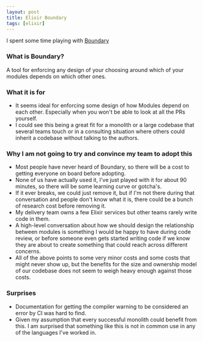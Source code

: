 ```yaml
---
layout: post
title: Elixir Boundary
tags: [elixir]
---
```


I spent some time playing with [Boundary](https://github.com/sasa1977/boundary)

### What is Boundary?

A tool for enforcing any design of your choosing around which of your modules depends on which other ones.

### What it is for

- It seems ideal for enforcing some design of how Modules depend on each other. Especially when you won't be able to look at all the PRs yourself.
- I could see this being a great fit for a monolith or a large codebase that several teams touch or in a consulting situation where others could inherit a codebase without talking to the authors.

### Why I am not going to try and convince my team to adopt this

- Most people have never heard of Boundary, so there will be a cost to getting everyone on board before adopting.
- None of us have actually used it, I've just played with it for about 90 minutes, so there will be some learning curve or gotcha's.
- If it ever breaks, we could just remove it, but if I'm not there during that conversation and people don't know what it is, there could be a bunch of research cost before removing it.
- My delivery team owns a few Elixir services but other teams rarely write code in them.
- A high-level conversation about how we should design the relationship between modules is something I would be happy to have during code review, or before someone even gets started writing code if we know they are about to create something that could reach across different concerns.
- All of the above points to some very minor costs and some costs that might never show up, but the benefits for the size and ownership model of our codebase does not seem to weigh heavy enough against those costs.

### Surprises

- Documentation for getting the compiler warning to be considered an error by CI was hard to find.
- Given my assumption that every successful monolith could benefit from this. I am surprised that something like this is not in common use in any of the languages I've worked in.

